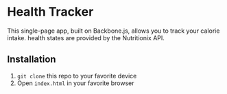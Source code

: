 # Health Tracker
This single-page app, built on Backbone.js, allows you to track your calorie intake. health states are provided by the Nutritionix API.

## Installation
  1. `git clone` this repo to your favorite device
  2. Open `index.html` in your favorite browser
